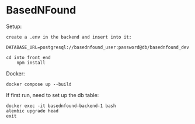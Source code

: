 # BasedNFound

Setup:

    create a .env in the backend and insert into it:
        DATABASE_URL=postgresql://basednfound_user:password@db/basednfound_dev

    cd into front end
        npm install

Docker:

    docker compose up --build

If first run, need to set up the db table:

    docker exec -it basednfound-backend-1 bash
    alembic upgrade head
    exit
